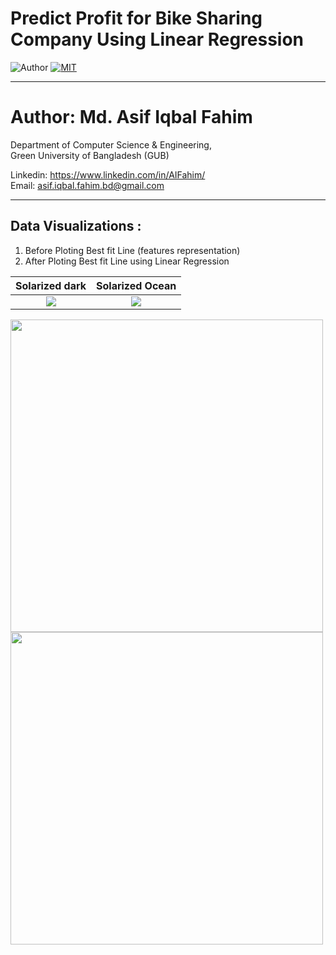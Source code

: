 # Predict Profit for Bike Sharing Company Using Linear Regression

![Author](https://img.shields.io/badge/author-AIFahim-orange)
[![MIT](https://img.shields.io/badge/license-MIT-5eba00.svg)](https://github.com/AIFahim/Predict-Profit-Using-Linear-Regression-/blob/main/LICENSE.md)


<hr>

# Author: Md. Asif Iqbal Fahim

Department of Computer Science & Engineering, </br>
Green University of Bangladesh (GUB) </br>

Linkedin: https://www.linkedin.com/in/AIFahim/ </br>
Email: asif.iqbal.fahim.bd@gmail.com <br>

<hr>
<!--
## Dataset Description:
The dataset in given in this repository, but to work with the latest dataset please download dataset from the following links. <br>
1. https://www.kaggle.com/sudalairajkumar/novel-corona-virus-2019-dataset
2. https://www.kaggle.com/imdevskp/corona-virus-report

After downloading the datasets, unzip them and you can see two csv files named "covid_19_clean_complete.csv" and "covid_19_data.csv". These two datasets are used in this project.
<!--
## Project Description
<!--
This is originally a kaggle competition. I tried to visualize and analyze the confirmed, death and recovery rates of various countries.
Then I tried to analyze the impacts of COVID-19 on Bangladesh by analyzing the confirmed, death and recovery graph plots and tried to predict the future rates by using Fbprophet algorithm. <br>
You may also find my notebook in kaggle. <br>
Link: https://www.kaggle.com/amithasanshuvo/covid-19-analysis-on-bangladesh/ (Please upvote if you like it and leave a comment to suggest me some more improvements.)

## Data Visualizations


-->

## Data Visualizations :

1. Before Ploting Best fit Line (features representation) 
2. After Ploting Best fit Line using Linear Regression


Solarized dark             |  Solarized Ocean
:-------------------------:|:-------------------------:
<img src = "https://user-images.githubusercontent.com/33654834/97114467-d7ad9d00-171a-11eb-8214-cae935e302d6.png" /> | <img src = "https://user-images.githubusercontent.com/33654834/97114471-dd0ae780-171a-11eb-8e45-4f8ec4fcdecc.png" />

<img src = "https://user-images.githubusercontent.com/33654834/97114467-d7ad9d00-171a-11eb-8214-cae935e302d6.png" width="500" height="500"/>  <img src = "https://user-images.githubusercontent.com/33654834/97114471-dd0ae780-171a-11eb-8e45-4f8ec4fcdecc.png" width="500" height="500"/>



<!--
![linear Regression 1](https://user-images.githubusercontent.com/33654834/97114467-d7ad9d00-171a-11eb-8214-cae935e302d6.png)
![linear Regression 2](https://user-images.githubusercontent.com/33654834/97114471-dd0ae780-171a-11eb-8e45-4f8ec4fcdecc.png)

<!--
## Results
1. The percentage of Predicted recovery after confirmation is 17.53%.
2. The percentage of Predicted Death after confirmation is 1.32%.


## Conclusion:
If you like this repository and please put a star. This will keep me motivated to work more on these. You may also check my kernel in kaggle. Upvote if you like it. <br>
Kaggle kernel link: https://www.kaggle.com/amithasanshuvo/covid-19-analysis-on-bangladesh/ 



